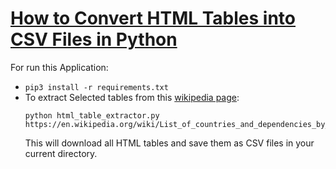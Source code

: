 # [How to Convert HTML Tables into CSV Files in Python](https://www.thepythoncode.com/article/convert-html-tables-into-csv-files-in-python)
For run this Application:
- `pip3 install -r requirements.txt`
- To extract Selected tables from this [wikipedia page](https://en.wikipedia.org/wiki/List_of_countries_and_dependencies_by_population):
    ```
    python html_table_extractor.py https://en.wikipedia.org/wiki/List_of_countries_and_dependencies_by_population
    ```
    This will download all HTML tables and save them as CSV files in your current directory.
